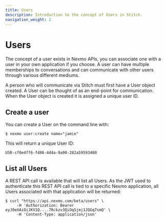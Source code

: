 ```yaml
---
title: Users
description: Introduction to the concept of Users in Stitch.
navigation_weight: 2
---
```


# Users

The concept of a user exists in Nexmo APIs, you can associate one with a user in your own application if you choose. A user can have multiple memberships to conversations and can communicate with other users through various different mediums.

A person who will communicate via Stitch must first have a User object created. A User can be thought of as an end-point for communication. When the User object is created it is assigned a unique user ID.

## Create a user

You can create a User on the command line with:

``` shell
$ nexmo user:create name="jamie"
```

This will return a unique User ID:

```
USR-cf0e4ff6-fd86-4d4a-9a90-282a59593480
```

## List all Users

A REST API call is available that will list all Users. As the JWT used to authenticate this REST API call is tied to a specific Nexmo application, all Users associated with that application will be returned:

``` shell
$ curl "https://api.nexmo.com/beta/users" \
     -H 'Authorization: Bearer eyJ0eXAiOiJKV1Q....7Rckzv3QiOqSjmj1JQGq7smQ' \
     -H 'Content-Type: application/json'
```
